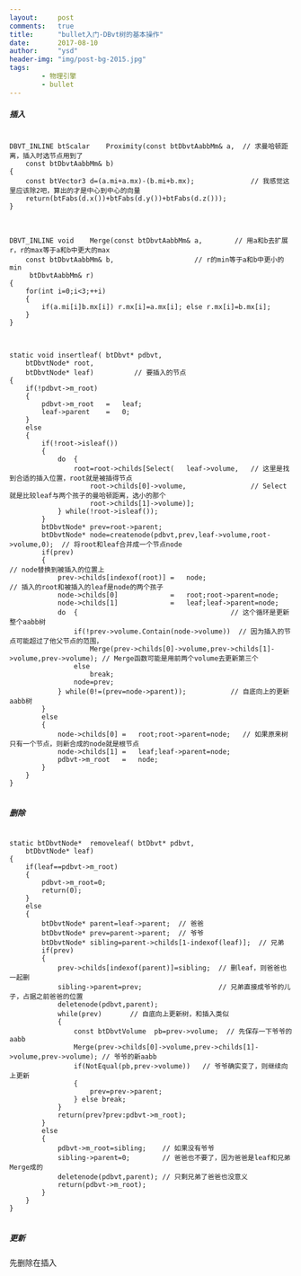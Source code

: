 ```yaml
---
layout:     post
comments:   true
title:      "bullet入门-DBvt树的基本操作"
date:       2017-08-10
author:     "ysd"
header-img: "img/post-bg-2015.jpg"
tags:
        - 物理引擎
        - bullet
---
```


##### 插入

<pre>
<code>
DBVT_INLINE btScalar	Proximity(const btDbvtAabbMm& a,  // 求曼哈顿距离，插入时选节点用到了
	const btDbvtAabbMm& b)
{
	const btVector3	d=(a.mi+a.mx)-(b.mi+b.mx);              // 我感觉这里应该除2吧，算出的才是中心到中心的向量
	return(btFabs(d.x())+btFabs(d.y())+btFabs(d.z()));
}
</code>
</pre>

<pre>
<code>
DBVT_INLINE void	Merge(const btDbvtAabbMm& a,        // 用a和b去扩展r，r的max等于a和b中更大的max
	const btDbvtAabbMm& b,                    // r的min等于a和b中更小的min
	 btDbvtAabbMm& r)
{
	for(int i=0;i<3;++i)
	{
		if(a.mi[i]<b.mi[i]) r.mi[i]=a.mi[i]; else r.mi[i]=b.mi[i];
		if(a.mx[i]>b.mx[i]) r.mx[i]=a.mx[i]; else r.mx[i]=b.mx[i];
	}
}
</code>
</pre>

<pre>
<code>
static void	insertleaf(	btDbvt* pdbvt,
	btDbvtNode* root,
	btDbvtNode* leaf)          // 要插入的节点
{
	if(!pdbvt->m_root)
	{
		pdbvt->m_root	=	leaf;
		leaf->parent	=	0;
	}
	else
	{
		if(!root->isleaf())
		{
			do	{
				root=root->childs[Select(	leaf->volume,   // 这里是找到合适的插入位置，root就是被插得节点
					root->childs[0]->volume,                // Select就是比较leaf与两个孩子的曼哈顿距离，选小的那个
					root->childs[1]->volume)];
			} while(!root->isleaf());
		}
		btDbvtNode*	prev=root->parent;
		btDbvtNode*	node=createnode(pdbvt,prev,leaf->volume,root->volume,0);  // 将root和leaf合并成一个节点node
		if(prev)
		{                                                                     // node替换到被插入的位置上
			prev->childs[indexof(root)]	=	node;                                 // 插入的root和被插入的leaf是node的两个孩子
			node->childs[0]				=	root;root->parent=node;
			node->childs[1]				=	leaf;leaf->parent=node;
			do	{                                      // 这个循环是更新整个aabb树
				if(!prev->volume.Contain(node->volume))  // 因为插入的节点可能超过了他父节点的范围，
					Merge(prev->childs[0]->volume,prev->childs[1]->volume,prev->volume); // Merge函数可能是用前两个volume去更新第三个
				else
					break;
				node=prev;
			} while(0!=(prev=node->parent));           // 自底向上的更新aabb树
		}
		else
		{
			node->childs[0]	=	root;root->parent=node;   // 如果原来树只有一个节点，则新合成的node就是根节点
			node->childs[1]	=	leaf;leaf->parent=node;
			pdbvt->m_root	=	node;
		}
	}
}
</code>
</pre>

##### 删除

<pre>
<code>
static btDbvtNode*	removeleaf(	btDbvt* pdbvt,
	btDbvtNode* leaf)
{
	if(leaf==pdbvt->m_root)
	{
		pdbvt->m_root=0;
		return(0);
	}
	else
	{
		btDbvtNode*	parent=leaf->parent;  // 爸爸
		btDbvtNode*	prev=parent->parent;  // 爷爷
		btDbvtNode*	sibling=parent->childs[1-indexof(leaf)];  // 兄弟
		if(prev)
		{
			prev->childs[indexof(parent)]=sibling;  // 删leaf，则爸爸也一起删
			sibling->parent=prev;                   // 兄弟直接成爷爷的儿子，占据之前爸爸的位置
			deletenode(pdbvt,parent);
			while(prev)       // 自底向上更新树，和插入类似
			{
				const btDbvtVolume	pb=prev->volume;  // 先保存一下爷爷的aabb
				Merge(prev->childs[0]->volume,prev->childs[1]->volume,prev->volume); // 爷爷的新aabb
				if(NotEqual(pb,prev->volume))   // 爷爷确实变了，则继续向上更新
				{
					prev=prev->parent;
				} else break;
			}
			return(prev?prev:pdbvt->m_root);
		}
		else
		{
			pdbvt->m_root=sibling;    // 如果没有爷爷
			sibling->parent=0;        // 爸爸也不要了，因为爸爸是leaf和兄弟Merge成的
			deletenode(pdbvt,parent); // 只剩兄弟了爸爸也没意义
			return(pdbvt->m_root);
		}
	}
}
</code>
</pre>

##### 更新

先删除在插入


